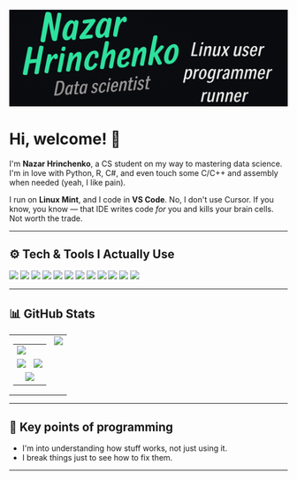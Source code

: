 [![Header](https://raw.githubusercontent.com/Grinnazar/Grinnazar/main/ReadMe_Top.png "Header")](https://github.com/Grinnazar)

# Hi, welcome! 👋

I'm **Nazar Hrinchenko**, a CS student on my way to mastering data science. I'm in love with Python, R, C#, and even touch some C/C++ and assembly when needed (yeah, I like pain).

I run on **Linux Mint**, and I code in **VS Code**. No, I don't use Cursor. If you know, you know — that IDE writes code *for* you and kills your brain cells. Not worth the trade.

---

## ⚙️ Tech & Tools I Actually Use
![](https://img.shields.io/badge/OS-Linux_Mint-informational?style=flat&logo=linux&logoColor=white&color=2bbc8a)
![](https://img.shields.io/badge/Editor-VS_Code-informational?style=flat&logo=visual-studio-code&logoColor=white&color=2bbc8a)
![](https://img.shields.io/badge/Lang-Python-informational?style=flat&logo=python&logoColor=white&color=2bbc8a)
![](https://img.shields.io/badge/Lang-R-informational?style=flat&logo=r&logoColor=white&color=2bbc8a)
![](https://img.shields.io/badge/Lang-C_Sharp-informational?style=flat&logo=c-sharp&logoColor=white&color=2bbc8a)
![](https://img.shields.io/badge/Lang-C/C++-informational?style=flat&logo=c&logoColor=white&color=2bbc8a)
![](https://img.shields.io/badge/Lang-Assembly-informational?style=flat&logo=gnuemacs&logoColor=white&color=2bbc8a)
![](https://img.shields.io/badge/DS-Pandas-informational?style=flat&logo=pandas&logoColor=white&color=2bbc8a)
![](https://img.shields.io/badge/DS-Numpy-informational?style=flat&logo=numpy&logoColor=white&color=2bbc8a)
![](https://img.shields.io/badge/DS-Keras-informational?style=flat&logo=keras&logoColor=white&color=2bbc8a)
![](https://img.shields.io/badge/DS-Matplotlib-informational?style=flat&logo=python&logoColor=white&color=2bbc8a)
![](https://img.shields.io/badge/Shell-Bash-informational?style=flat&logo=gnu-bash&logoColor=white&color=2bbc8a)

---

## 📊 GitHub Stats

<table>
  <tr>
    <!-- LEFT COLUMN: all GitHub stat cards -->
    <td>
      <!-- nested grid -->
      <table>
        <!-- row 1 -->
        <tr>
          <td colspan="2">
            <img src="http://github-profile-summary-cards.vercel.app/api/cards/profile-details?username=Grinnazar&theme=transparent" />
          </td>
        </tr>
        <tr>
          <td>
            <img src="http://github-profile-summary-cards.vercel.app/api/cards/most-commit-language?username=Grinnazar&theme=transparent" />
          </td>
          <td>
            <img src="http://github-profile-summary-cards.vercel.app/api/cards/productive-time?username=Grinnazar&theme=transparent&utcOffset=2" />
          </td>
        </tr>
        <tr>
          <td colspan="2" align="center">
            <img src="http://github-profile-summary-cards.vercel.app/api/cards/stats?username=Grinnazar&theme=transparent" />
          </td>
        </tr>
      </table>
    </td>
    <td align="center" style="vertical-align: top;">
      <img src="https://th.bing.com/th/id/OIP.gS2fq-RLOyATZ9agQo3NAwAAAA?rs=1&pid=ImgDetMain" width="200" />
    </td>
  </tr>
</table>



---

## 🧠 Key points of programming

- I'm into understanding how stuff works, not just using it.
- I break things just to see how to fix them.

---

<!-- social media icons (optional, add your own if you want) -->

<!-- Icons: https://simpleicons.org/ -->
<!-- GitHub Stats: https://github.com/anuraghazra/github-readme-stats -->
<!-- Shields: https://shields.io/ -->
